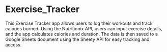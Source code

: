 # Exercise_Tracker
This Exercise Tracker app allows users to log their workouts and track calories burned. Using the Nutritionix API, users can input exercise details, and the app calculates calories and duration. The data is then saved to a Google Sheets document using the Sheety API for easy tracking and access.
